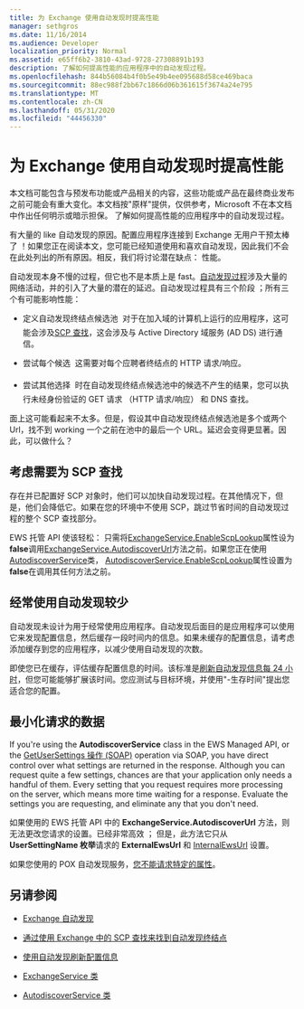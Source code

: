 ```yaml
---
title: 为 Exchange 使用自动发现时提高性能
manager: sethgros
ms.date: 11/16/2014
ms.audience: Developer
localization_priority: Normal
ms.assetid: e65ff6b2-3810-43ad-9728-27308891b193
description: 了解如何提高性能的应用程序中的自动发现过程。
ms.openlocfilehash: 844b56084b4f0b5e49b4ee095688d58ce469baca
ms.sourcegitcommit: 88ec988f2bb67c1866d06b361615f3674a24e795
ms.translationtype: MT
ms.contentlocale: zh-CN
ms.lasthandoff: 05/31/2020
ms.locfileid: "44456330"
---
```

# <a name="improving-performance-when-using-autodiscover-for-exchange"></a>为 Exchange 使用自动发现时提高性能

本文档可能包含与预发布功能或产品相关的内容，这些功能或产品在最终商业发布之前可能会有重大变化。本文档按"原样"提供，仅供参考，Microsoft 不在本文档中作出任何明示或暗示担保。 了解如何提高性能的应用程序中的自动发现过程。
  
有大量的 like 自动发现的原因。配置应用程序连接到 Exchange 无用户干预太棒了 ！如果您正在阅读本文，您可能已经知道使用和喜欢自动发现，因此我们不会在此处列出的所有原因。相反，我们将讨论潜在缺点： 性能。
  
自动发现本身不慢的过程，但它也不是本质上是 fast。[自动发现过程](autodiscover-for-exchange.md)涉及大量的网络活动，并的引入了大量的潜在的延迟。自动发现过程具有三个阶段 ；所有三个有可能影响性能： 
  
- 定义自动发现终结点候选池  对于在加入域的计算机上运行的应用程序，这可能会涉及[SCP 查找](how-to-find-autodiscover-endpoints-by-using-scp-lookup-in-exchange.md)，这会涉及与 Active Directory 域服务 (AD DS) 进行通信。
    
- 尝试每个候选  这需要对每个应聘者终结点的 HTTP 请求/响应。
    
- 尝试其他选择  时在自动发现终结点候选池中的候选不产生的结果，您可以执行未经身份验证的 GET 请求 （HTTP 请求/响应） 和 DNS 查找。
    
面上这可能看起来不太多。但是，假设其中自动发现终结点候选池是多个或两个 Url，找不到 working 一个之前在池中的最后一个 URL。延迟会变得更显著。因此，可以做什么？
  
## <a name="consider-the-need-for-scp-lookup"></a>考虑需要为 SCP 查找

存在并已配置好 SCP 对象时，他们可以加快自动发现过程。在其他情况下，但是，他们会降低它。如果在您的环境中不使用 SCP，跳过节省时间的自动发现过程的整个 SCP 查找部分。
  
EWS 托管 API 使该轻松： 只需将[ExchangeService.EnableScpLookup](https://msdn.microsoft.com/library/microsoft.exchange.webservices.data.exchangeservice.enablescplookup%28v=exchg.80%29.aspx)属性设为 **false**调用[ExchangeService.AutodiscoverUrl](https://msdn.microsoft.com/library/microsoft.exchange.webservices.data.exchangeservice.autodiscoverurl%28v=exchg.80%29.aspx)方法之前。如果您正在使用[AutodiscoverService](https://msdn.microsoft.com/library/microsoft.exchange.webservices.autodiscover.autodiscoverservice%28v=exchg.80%29.aspx)类， [AutodiscoverService.EnableScpLookup](https://msdn.microsoft.com/library/microsoft.exchange.webservices.autodiscover.autodiscoverservice.enablescplookup%28v=exchg.80%29.aspx)属性设置为 **false**在调用其任何方法之前。 
  
## <a name="use-autodiscover-less-often"></a>经常使用自动发现较少

自动发现未设计为用于经常使用应用程序。自动发现后面目的是应用程序可以使用它来发现配置信息，然后缓存一段时间内的信息。如果未缓存的配置信息，请考虑添加缓存到您的应用程序，以减少使用自动发现的次数。
  
即使您已在缓存，评估缓存配置信息的时间。该标准是[刷新自动发现信息每 24 小时](how-to-refresh-configuration-information-by-using-autodiscover.md)，但您可能能够扩展该时间。您应测试与目标环境，并使用"-生存时间"提出您适合您的配置。
  
## <a name="minimize-requested-data"></a>最小化请求的数据

If you're using the **AutodiscoverService** class in the EWS Managed API, or the [GetUserSettings 操作 (SOAP)](https://msdn.microsoft.com/library/758d965c-ef63-4de4-9120-e293abf14ff8%28Office.15%29.aspx) operation via SOAP, you have direct control over what settings are returned in the response. Although you can request quite a few settings, chances are that your application only needs a handful of them. Every setting that you request requires more processing on the server, which means more time waiting for a response. Evaluate the settings you are requesting, and eliminate any that you don't need. 
  
如果使用的 EWS 托管 API 中的 **ExchangeService.AutodiscoverUrl** 方法，则无法更改您请求的设置。已经非常高效 ； 但是，此方法它只从 **UserSettingName 枚举**请求的 **ExternalEwsUrl** 和 [InternalEwsUrl](https://msdn.microsoft.com/library/microsoft.exchange.webservices.autodiscover.usersettingname%28v=exchg.80%29.aspx) 设置。
  
如果您使用的 POX 自动发现服务，[您不能请求特定的属性](autodiscover-for-exchange.md#bk_Options)。
  
## <a name="see-also"></a>另请参阅


- [Exchange 自动发现](autodiscover-for-exchange.md)
    
- [通过使用 Exchange 中的 SCP 查找来找到自动发现终结点](how-to-find-autodiscover-endpoints-by-using-scp-lookup-in-exchange.md)
    
- [使用自动发现刷新配置信息](how-to-refresh-configuration-information-by-using-autodiscover.md)
    
- [ExchangeService 类](https://msdn.microsoft.com/library/microsoft.exchange.webservices.data.exchangeservice%28v=exchg.80%29.aspx)
    
- [AutodiscoverService 类](https://msdn.microsoft.com/library/microsoft.exchange.webservices.autodiscover.autodiscoverservice%28v=exchg.80%29.aspx)
    

